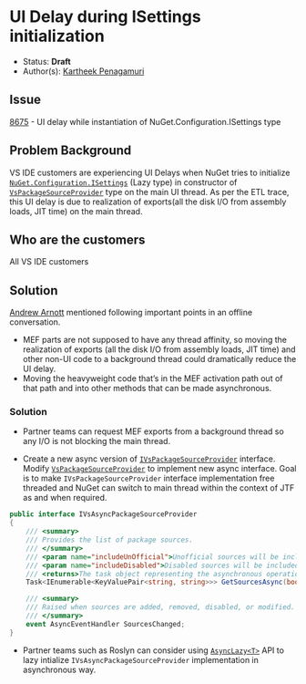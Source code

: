 # UI Delay during ISettings initialization

* Status: **Draft**
* Author(s): [Kartheek Penagamuri](https://github.com/kartheekp-ms)

## Issue

[8675](https://github.com/nuget/home/issues/8675) - UI delay while instantiation of NuGet.Configuration.ISettings type

## Problem Background

VS IDE customers are experiencing UI Delays when NuGet tries to initialize [`NuGet.Configuration.ISettings`](https://github.com/NuGet/NuGet.Client/blob/0c59e87628fbcbd158162ebb61638ce20e0dc75c/src/NuGet.Clients/NuGet.PackageManagement.VisualStudio/IDE/ExtensibleSourceRepositoryProvider.cs#L63) (Lazy type) in constructor of [`VsPackageSourceProvider`](https://github.com/NuGet/NuGet.Client/blob/0c59e87628fbcbd158162ebb61638ce20e0dc75c/src/NuGet.Clients/NuGet.VisualStudio.Implementation/Extensibility/VsPackageSourceProvider.cs#L25) type on the main UI thread. As per the ETL trace, this UI delay is due to realization of exports(all the disk I/O from assembly loads, JIT time) on the main thread.

## Who are the customers

All VS IDE customers

## Solution

[Andrew Arnott](https://github.com/AArnott) mentioned following important points in an offline conversation.
* MEF parts are not supposed to have any thread affinity, so moving the realization of exports (all the disk I/O from assembly loads, JIT time) and other non-UI code to a background thread could dramatically reduce the UI delay.
* Moving the heavyweight code that’s in the MEF activation path out of that path and into other methods that can be made asynchronous.

### Solution

* Partner teams can request MEF exports from a background thread so any I/O is not blocking the main thread.

* Create a new async version of [`IVsPackageSourceProvider`](https://docs.microsoft.com/en-us/nuget/visual-studio-extensibility/nuget-api-in-visual-studio#ivspackagesourceprovider-interface) interface. Modify [`VsPackageSourceProvider`](https://github.com/NuGet/NuGet.Client/blob/0c59e87628fbcbd158162ebb61638ce20e0dc75c/src/NuGet.Clients/NuGet.VisualStudio.Implementation/Extensibility/VsPackageSourceProvider.cs) to implement new async interface. Goal is to make `IVsPackageSourceProvider` interface implementation free threaded and NuGet can switch to main thread within the context of JTF as and when required.

```cs
public interface IVsAsyncPackageSourceProvider
{
    /// <summary>
    /// Provides the list of package sources.
    /// </summary>
    /// <param name="includeUnOfficial">Unofficial sources will be included in the results</param>
    /// <param name="includeDisabled">Disabled sources will be included in the results</param>
    /// <returns>The task object representing the asynchronous operation. Key: source name Value: source URI</returns>
    Task<IEnumerable<KeyValuePair<string, string>>> GetSourcesAsync(bool includeUnOfficial, bool includeDisabled);

    /// <summary>
    /// Raised when sources are added, removed, disabled, or modified.
    /// </summary>
    event AsyncEventHandler SourcesChanged;
}
```
* Partner teams such as Roslyn can consider using [`AsyncLazy<T>`](https://docs.microsoft.com/en-us/dotnet/api/microsoft.visualstudio.threading.asynclazy-1?view=visualstudiosdk-2019#methods) API to lazy intialize `IVsAsyncPackageSourceProvider` implementation in asynchronous way.